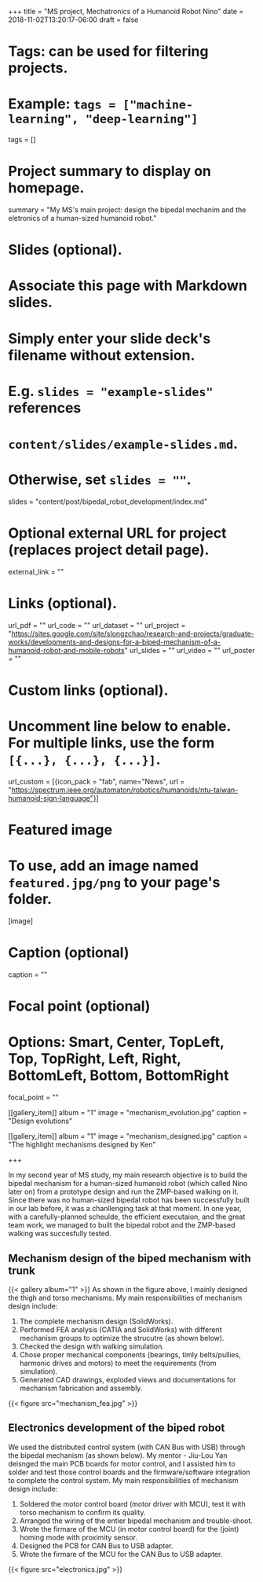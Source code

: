 +++
title = "MS project, Mechatronics of a Humanoid Robot Nino"
date = 2018-11-02T13:20:17-06:00
draft = false

# Tags: can be used for filtering projects.
# Example: `tags = ["machine-learning", "deep-learning"]`
tags = []

# Project summary to display on homepage.
summary = "My MS's main project: design the bipedal mechanim and the eletronics of a human-sized humanoid robot."

# Slides (optional).
#   Associate this page with Markdown slides.
#   Simply enter your slide deck's filename without extension.
#   E.g. `slides = "example-slides"` references 
#   `content/slides/example-slides.md`.
#   Otherwise, set `slides = ""`.
slides = "content/post/bipedal_robot_development/index.md"

# Optional external URL for project (replaces project detail page).
external_link = ""

# Links (optional).
url_pdf = ""
url_code = ""
url_dataset = ""
url_project = "https://sites.google.com/site/slongzchao/research-and-projects/graduate-works/developments-and-designs-for-a-biped-mechanism-of-a-humanoid-robot-and-mobile-robots"
url_slides = ""
url_video = ""
url_poster = ""

# Custom links (optional).
#   Uncomment line below to enable. For multiple links, use the form `[{...}, {...}, {...}]`.
url_custom = [{icon_pack = "fab", name="News", url = "https://spectrum.ieee.org/automaton/robotics/humanoids/ntu-taiwan-humanoid-sign-language"}]

# Featured image
# To use, add an image named `featured.jpg/png` to your page's folder. 
[image]
  # Caption (optional)
  caption = ""

  # Focal point (optional)
  # Options: Smart, Center, TopLeft, Top, TopRight, Left, Right, BottomLeft, Bottom, BottomRight
  focal_point = ""
  
[[gallery_item]]
album = "1"
image = "mechanism_evolution.jpg"
caption = "Design evolutions"
    
[[gallery_item]]
album = "1"
image = "mechanism_designed.jpg"
caption = "The highlight mechanisms designed by Ken"
  
+++

In my second year of MS study, my main research objective is to build the bipedal mechanism for a human-sized humanoid robot (which called Nino later on) from a prototype design and run the ZMP-based walking on it. Since there was no human-sized bipedal robot has been successfully built in our lab before, it was a chanllenging task at that moment. In one year, with a carefully-planned scheulde, the efficient executaion, and the great team work, we managed to built the bipedal robot and the ZMP-based walking was succesfully tested.

## Mechanism design of the biped mechanism with trunk
{{< gallery album="1" >}}
As shown in the figure above, I mainly designed the thigh and torso mechanisms. My main responsibilities of mechanism design include:

1. The complete mechanism design (SolidWorks).
2. Performed FEA analysis (CATIA and SolidWorks) with different mechanism groups to optimize the strucutre (as shown below).
3. Checked the design with walking simulation.
4. Chose proper mechanical components (bearings, timly belts/pullies, harmonic drives and motors) to meet the requirements (from simulation).
5. Generated CAD drawings, exploded views and documentations for mechanism fabrication and assembly.

{{< figure src="mechanism_fea.jpg"  >}}

## Electronics development of the biped robot
We used the distributed control system (with CAN Bus with USB) through the bipedal mechanism (as shown below). My mentor - Jiu-Lou Yan deisnged the main PCB boards for motor control, and I assisted him to solder and test those control boards and the firmware/software integration to complete the control system.
My main responsibilities of mechanism design include:

1. Soldered the motor control board (motor driver with MCU), test it with torso mechanism to confirm its quality.
2. Arranged the wiring of the entier bipedal mechanism and trouble-shoot.
3. Wrote the firmare of the MCU (in motor control board) for the (joint) homing mode with proximity sensor.
4. Designed the PCB for CAN Bus to USB adapter.
5. Wrote the firmare of the MCU for the CAN Bus to USB adapter.

{{< figure src="electronics.jpg"  >}}

